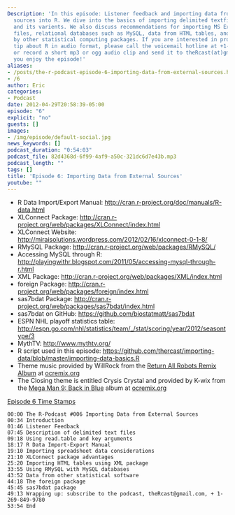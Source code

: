 ```yaml
---
Description: 'In this episode: Listener feedback and importing data from external
  sources into R. We dive into the basics of importing delimited textfiles using read.table
  and its varients. We also discuss recommendations for importing MS Excel spreadsheet
  files, relational databases such as MySQL, data from HTML tables, and files produced
  by other statistical computing packages. If you are interested in providing a listener
  tip about R in audio format, please call the voicemail hotline at +1-269-849-9780
  or record a short mp3 or ogg audio clip and send it to theRcast(at)gmail.com . Hope
  you enjoy the episode!'
aliases:
- /posts/the-r-podcast-episode-6-importing-data-from-external-sources.html
- /6
author: Eric
categories:
- Podcast
date: 2012-04-29T20:58:39-05:00
episode: "6"
explicit: "no"
guests: []
images:
- /img/episode/default-social.jpg
news_keywords: []
podcast_duration: "0:54:03"
podcast_file: 82d4368d-6f99-4af9-a50c-321dc6d7e43b.mp3
podcast_length: ""
tags: []
title: 'Episode 6: Importing Data from External Sources'
youtube: ""
---
```


-   R Data Import/Export Manual: <http://cran.r-project.org/doc/manuals/R-data.html>
-   XLConnect Package: <http://cran.r-project.org/web/packages/XLConnect/index.html>
-   XLConnect Website: <http://miraisolutions.wordpress.com/2012/02/16/xlconnect-0-1-8/>
-   RMySQL Package: <http://cran.r-project.org/web/packages/RMySQL/>
-   Accessing MySQL through R: <http://playingwithr.blogspot.com/2011/05/accessing-mysql-through-r.html>
-   XML Package: <http://cran.r-project.org/web/packages/XML/index.html>
-   foreign Package: <http://cran.r-project.org/web/packages/foreign/index.html>
-   sas7bdat Package: <http://cran.r-project.org/web/packages/sas7bdat/index.html>
-   sas7bdat on GitHub: <https://github.com/biostatmatt/sas7bdat>
-   ESPN NHL playoff statistics table: <http://espn.go.com/nhl/statistics/team/_/stat/scoring/year/2012/seasontype/3>
-   MythTV: <http://www.mythtv.org/>
-   R script used in this episode: <https://github.com/thercast/importing-data/blob/master/importing-data-basics.R>
-   Theme music provided by WillRock from the [Return All Robots Remix Album](http://ocremix.org/events/returnallrobots/) at [ocremix.org](http://ocremix.org/)
-   The Closing theme is entitled Crysis Crystal and provided by K-wix from the [Mega Man 9: Back in Blue](http://backinblue.ocremix.org/) album at [ocremix.org](http://ocremix.org/)

<span style="text-decoration: underline;">Episode 6 Time Stamps</span>

    00:00 The R-Podcast #006 Importing Data from External Sources
    00:34 Introduction
    01:46 Listener Feedback
    07:45 Description of delimited text files
    09:18 Using read.table and key arguments
    18:17 R Data Import-Export Manual
    19:10 Importing spreadsheet data considerations
    21:10 XLConnect package advantages
    25:20 Importing HTML tables using XML package
    33:55 Using RMySQL with MySQL databases
    43:52 Data from other statistical software
    44:18 The foreign package
    45:45 sas7bdat package
    49:13 Wrapping up: subscribe to the podcast, theRcast@gmail.com, + 1-269-849-9780
    53:54 End
